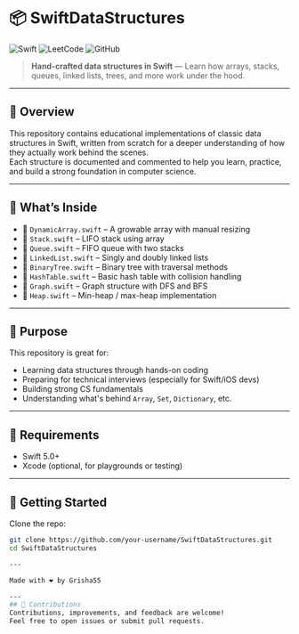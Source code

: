 # 📦 SwiftDataStructures
![Swift](https://img.shields.io/badge/Swift-FA7343?style=for-the-badge&logo=swift&logoColor=white)
![LeetCode](https://img.shields.io/badge/LeetCode-Solutions-orange?style=for-the-badge&logo=leetcode&logoColor=white)
![GitHub](https://img.shields.io/badge/Author-Grisha55-blue?style=for-the-badge)
> **Hand-crafted data structures in Swift** — Learn how arrays, stacks, queues, linked lists, trees, and more work under the hood.

---

## 📘 Overview

This repository contains educational implementations of classic data structures in Swift, written from scratch for a deeper understanding of how they actually work behind the scenes.  
Each structure is documented and commented to help you learn, practice, and build a strong foundation in computer science.

---

## 🧠 What’s Inside

- 📂 `DynamicArray.swift` – A growable array with manual resizing
- 📂 `Stack.swift` – LIFO stack using array
- 📂 `Queue.swift` – FIFO queue with two stacks
- 📂 `LinkedList.swift` – Singly and doubly linked lists
- 📂 `BinaryTree.swift` – Binary tree with traversal methods
- 📂 `HashTable.swift` – Basic hash table with collision handling
- 📂 `Graph.swift` – Graph structure with DFS and BFS
- 📂 `Heap.swift` – Min-heap / max-heap implementation

---

## 🎯 Purpose

This repository is great for:

- Learning data structures through hands-on coding
- Preparing for technical interviews (especially for Swift/iOS devs)
- Building strong CS fundamentals
- Understanding what's behind `Array`, `Set`, `Dictionary`, etc.

---

## 🧰 Requirements

- Swift 5.0+
- Xcode (optional, for playgrounds or testing)

---

## 🚀 Getting Started

Clone the repo:

```bash
git clone https://github.com/your-username/SwiftDataStructures.git
cd SwiftDataStructures

---

Made with ❤️ by Grisha55

---
## 🤝 Contributions
Contributions, improvements, and feedback are welcome!
Feel free to open issues or submit pull requests.


